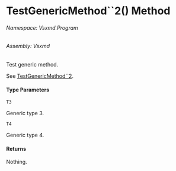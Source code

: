 <a name='M-Vsxmd-Program-TestGenericType`2-TestGenericMethod``2'></a>
# TestGenericMethod\`\`2() Method

###### Namespace:  Vsxmd.Program

###### Assembly:  Vsxmd

Test generic method.

See [TestGenericMethod\`\`2](#).

#### Type Parameters

`T3`  

Generic type 3.

`T4`  

Generic type 4.

#### Returns





Nothing.
